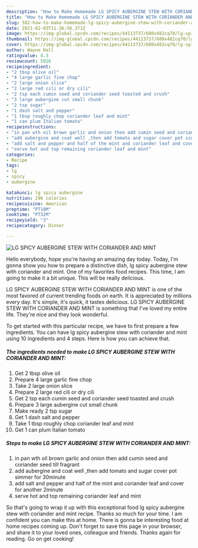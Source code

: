 ```yaml
---
description: "How to Make Homemade LG SPICY AUBERGINE STEW WITH CORIANDER AND MINT"
title: "How to Make Homemade LG SPICY AUBERGINE STEW WITH CORIANDER AND MINT"
slug: 582-how-to-make-homemade-lg-spicy-aubergine-stew-with-coriander-and-mint
date: 2021-02-03T11:36:56.371Z
image: https://img-global.cpcdn.com/recipes/44113737/680x482cq70/lg-spicy-aubergine-stew-with-coriander-and-mint-recipe-main-photo.jpg
thumbnail: https://img-global.cpcdn.com/recipes/44113737/680x482cq70/lg-spicy-aubergine-stew-with-coriander-and-mint-recipe-main-photo.jpg
cover: https://img-global.cpcdn.com/recipes/44113737/680x482cq70/lg-spicy-aubergine-stew-with-coriander-and-mint-recipe-main-photo.jpg
author: Wayne Hall
ratingvalue: 4.3
reviewcount: 5926
recipeingredient:
- "2 tbsp olive oil"
- "4 large garlic fine chop"
- "2 large onion slice"
- "2 large red cili or dry cili"
- "2 tsp each cumin seed and coriander seed toasted and crush"
- "3 large aubergine cut small chunk"
- "2 tsp sugar"
- "1 dash salt and pepper"
- "1 tbsp roughly chop coriander leaf and mint"
- "1 can plum Italian tomato"
recipeinstructions:
- "in pan wth oil brown garlic and onion then add cumin seed and coriander seed till fragrant"
- "add aubergine and coat well ,then add tomato and sugar cover pot simmer for 30minute"
- "add salt and pepper and half of the mint and coriander leaf and cover for another 2minute"
- "serve hot and top remaining coriander leaf and mint"
categories:
- Recipe
tags:
- lg
- spicy
- aubergine

katakunci: lg spicy aubergine 
nutrition: 296 calories
recipecuisine: American
preptime: "PT18M"
cooktime: "PT32M"
recipeyield: "3"
recipecategory: Dinner

---
```



![LG SPICY AUBERGINE STEW WITH CORIANDER AND MINT](https://img-global.cpcdn.com/recipes/44113737/680x482cq70/lg-spicy-aubergine-stew-with-coriander-and-mint-recipe-main-photo.jpg)

Hello everybody, hope you're having an amazing day today. Today, I'm gonna show you how to prepare a distinctive dish, lg spicy aubergine stew with coriander and mint. One of my favorites food recipes. This time, I am going to make it a bit unique. This will be really delicious.

LG SPICY AUBERGINE STEW WITH CORIANDER AND MINT is one of the most favored of current trending foods on earth. It is appreciated by millions every day. It's simple, it's quick, it tastes delicious. LG SPICY AUBERGINE STEW WITH CORIANDER AND MINT is something that I've loved my entire life. They're nice and they look wonderful.




To get started with this particular recipe, we have to first prepare a few ingredients. You can have lg spicy aubergine stew with coriander and mint using 10 ingredients and 4 steps. Here is how you can achieve that.

<!--inarticleads1-->

##### The ingredients needed to make LG SPICY AUBERGINE STEW WITH CORIANDER AND MINT:

1. Get 2 tbsp olive oil
1. Prepare 4 large garlic fine chop
1. Take 2 large onion slice
1. Prepare 2 large red cili or dry cili
1. Get 2 tsp each cumin seed and coriander seed toasted and crush
1. Prepare 3 large aubergine cut small chunk
1. Make ready 2 tsp sugar
1. Get 1 dash salt and pepper
1. Take 1 tbsp roughly chop coriander leaf and mint
1. Get 1 can plum Italian tomato




<!--inarticleads2-->

##### Steps to make LG SPICY AUBERGINE STEW WITH CORIANDER AND MINT:

1. in pan wth oil brown garlic and onion then add cumin seed and coriander seed till fragrant
1. add aubergine and coat well ,then add tomato and sugar cover pot simmer for 30minute
1. add salt and pepper and half of the mint and coriander leaf and cover for another 2minute
1. serve hot and top remaining coriander leaf and mint




So that's going to wrap it up with this exceptional food lg spicy aubergine stew with coriander and mint recipe. Thanks so much for your time. I am confident you can make this at home. There is gonna be interesting food at home recipes coming up. Don't forget to save this page in your browser, and share it to your loved ones, colleague and friends. Thanks again for reading. Go on get cooking!
